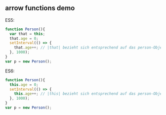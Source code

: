 ## arrow functions demo

ES5:
```javascript
function Person(){
  var that = this;
  that.age = 0;
  setInterval(() => {
    that.age++; // |that| bezieht sich entsprechend auf das person-Objekt
  }, 1000);
}
var p = new Person();
```

ES6:
```javascript
function Person(){
  this.age = 0;
  setInterval(() => {
    this.age++; // |this| bezieht sich entsprechend auf das person-Objekt
  }, 1000);
}
var p = new Person();
```